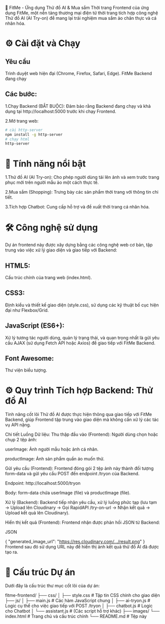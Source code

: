 👗 FitMe - Ứng dụng Thử đồ AI & Mua sắm Thời trang
Frontend của ứng dụng FitMe, một nền tảng thương mại điện tử thời trang tích hợp công nghệ Thử đồ AI (AI Try-on) để mang lại trải nghiệm mua sắm ảo chân thực và cá nhân hóa.
# ⚙️ Cài đặt và Chạy
## Yêu cầu
Trình duyệt web hiện đại (Chrome, Firefox, Safari, Edge).
FitMe Backend đang chạy 

## Các bước:
1.Chạy Backend (BẮT BUỘC):
Đảm bảo rằng Backend đang chạy và khả dụng tại http://localhost:5000 trước khi chạy Frontend.

2.Mở trang web:
```bash
# cài http-server
npm install -g http-server
# chạy html
http-server
```
# 🚀 Tính năng nổi bật

1.Thử đồ AI (AI Try-on): Cho phép người dùng tải lên ảnh và xem trước trang phục mới trên người mẫu ảo một cách thực tế.

2.Mua sắm (Shopping): Trưng bày các sản phẩm thời trang với thông tin chi tiết.

3.Tích hợp Chatbot: Cung cấp hỗ trợ và đề xuất thời trang cá nhân hóa.

# 🛠️ Công nghệ sử dụng
Dự án frontend này được xây dựng bằng các công nghệ web cơ bản, tập trung vào việc xử lý giao diện và giao tiếp với Backend:

## HTML5: 
Cấu trúc chính của trang web (index.html).

## CSS3: 
Định kiểu và thiết kế giao diện (style.css), sử dụng các kỹ thuật bố cục hiện đại như Flexbox/Grid.

## JavaScript (ES6+): 
Xử lý tương tác người dùng, quản lý trạng thái, và quan trọng nhất là gửi yêu cầu AJAX (sử dụng Fetch API hoặc Axios) để giao tiếp với FitMe Backend.

## Font Awesome: 
Thư viện biểu tượng.

# ⚙️ Quy trình Tích hợp Backend: Thử đồ AI
Tính năng cốt lõi Thử đồ AI được thực hiện thông qua giao tiếp với FitMe Backend, giúp Frontend tập trung vào giao diện mà không cần xử lý các tác vụ API nặng.

Chi tiết Luồng Dữ liệu:
Thu thập đầu vào (Frontend): Người dùng chọn hoặc chụp 2 tệp ảnh:

userImage: Ảnh người mẫu hoặc ảnh cá nhân.

productImage: Ảnh sản phẩm quần áo muốn thử.

Gửi yêu cầu (Frontend): Frontend đóng gói 2 tệp ảnh này thành đối tượng form-data và gửi yêu cầu POST đến endpoint /tryon của Backend.

Endpoint: http://localhost:5000/tryon

Body: form-data chứa userImage (file) và productImage (file).

Xử lý (Backend): Backend tiếp nhận yêu cầu, xử lý luồng phức tạp (lưu tạm → Upload lên Cloudinary → Gọi RapidAPI /try-on-url → Nhận kết quả → Upload kết quả lên Cloudinary).

Hiển thị kết quả (Frontend): Frontend nhận được phản hồi JSON từ Backend:

JSON

{
  "generated_image_url": "https://res.cloudinary.com/.../result.png"
}
Frontend sau đó sử dụng URL này để hiển thị ảnh kết quả thử đồ AI đã được tạo ra.

# 📁 Cấu trúc Dự án
Dưới đây là cấu trúc thư mục cốt lõi của dự án:

fitme-frontend/
├── css/
│   ├── style.css             # Tập tin CSS chính cho giao diện
├── js/
│   ├── main.js               # Các hàm JavaScript chung
│   ├── ai-tryon.js           # Logic cụ thể cho việc giao tiếp với POST /tryon
│   ├── chatbot.js            # Logic cho Chatbot
│   └── assistant.js          # (Các script hỗ trợ khác)
├── images/
└── index.html                # Trang chủ và cấu trúc chính
└── README.md                 # Tệp này
